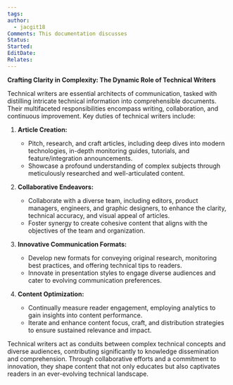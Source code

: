 ```yaml
---
tags: 
author:
  - jacgit18
Comments: This documentation discusses
Status: 
Started: 
EditDate: 
Relates:
---
```

**Crafting Clarity in Complexity: The Dynamic Role of Technical Writers**

Technical writers are essential architects of communication, tasked with distilling intricate technical information into comprehensible documents. Their multifaceted responsibilities encompass writing, collaboration, and continuous improvement. Key duties of technical writers include:

1. **Article Creation:**
   - Pitch, research, and craft articles, including deep dives into modern technologies, in-depth monitoring guides, tutorials, and feature/integration announcements.
   - Showcase a profound understanding of complex subjects through meticulously researched and well-articulated content.

2. **Collaborative Endeavors:**
   - Collaborate with a diverse team, including editors, product managers, engineers, and graphic designers, to enhance the clarity, technical accuracy, and visual appeal of articles.
   - Foster synergy to create cohesive content that aligns with the objectives of the team and organization.

3. **Innovative Communication Formats:**
   - Develop new formats for conveying original research, monitoring best practices, and offering technical tips to readers.
   - Innovate in presentation styles to engage diverse audiences and cater to evolving communication preferences.

4. **Content Optimization:**
   - Continually measure reader engagement, employing analytics to gain insights into content performance.
   - Iterate and enhance content focus, craft, and distribution strategies to ensure sustained relevance and impact.

Technical writers act as conduits between complex technical concepts and diverse audiences, contributing significantly to knowledge dissemination and comprehension. Through collaborative efforts and a commitment to innovation, they shape content that not only educates but also captivates readers in an ever-evolving technical landscape.